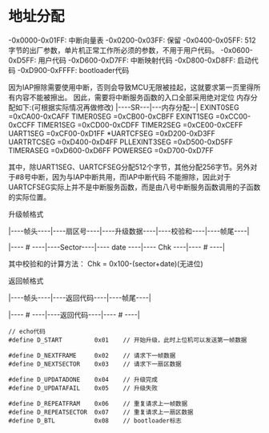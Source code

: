 # 地址分配
-0x0000-0x01FF: 中断向量表
-0x0200-0x03FF: 保留
-0x0400-0x05FF: 512字节的出厂参数，单片机正常工作所必须的参数，不用于用户代码。
-0x0600-0xD5FF: 用户代码
-0xD600-0xD7FF: 中断映射代码
-0xD800-0xD8FF: 启动代码
-0xD900-0xFFFF: bootloader代码

因为IAP擦除需要使用中断，否则会导致MCU无限被挂起，这就要求第一页里得所有内容不能被擦出。
因此，需要将中断服务函数的入口全部采用绝对定位
内存分配如下:(可根据实际情况再做修改)
     |----SR---|---内存分配--|
     EXINT0SEG    =0xCA00-0xCAFF
     TIMER0SEG    =0xCB00-0xCBFF
     EXINT1SEG    =0xCC00-0xCCFF
     TIMER1SEG    =0xCD00-0xCDFF
     TIMER2SEG    =0xCE00-0xCEFF
     UART1SEG     =0xCF00-0xD1FF
    *UARTCFSEG    =0xD200-0xD3FF
     UARTRTCSEG   =0xD400-0xD4FF
     PLLEXINT3SEG =0xD500-0xD5FF
     TIMERASEG    =0xD600-0xD6FF
     POWERSEG     =0xD700-0xD7FF
	 
其中，除UART1SEG、UARTCFSEG分配512个字节，其他分配256字节。另外对于#8号中断，因为与IAP中断共用，而IAP中断代码
不能擦除，因此对于UARTCFSEG实际上并不是中断服务函数，而是由八号中断服务函数调用的子函数的实际位置。

升级帧格式

|----帧头----|----扇区号----|----升级数据----|----校验和----|----帧尾----|

|---- #  ----|----Sector----|---- date ----|----  Chk ----|---- # ----|

其中校验和的计算方法：
     Chk = 0x100-(sector+date)(无进位)

返回帧格式

|----帧头----|----返回代码----|----帧尾----|

|----  # ----|----返回代码----|---- # ----|

```
// echo代码
#define D_START         0x01    // 开始升级，此时上位机可以发送第一帧数据

#define D_NEXTFRAME     0x02    // 请求下一帧数据
#define D_NEXTSECTOR    0x03    // 请求下一扇区数据

#define D_UPDATADONE    0x04    // 升级完成
#define D_UPDATAFAIL    0x05    // 升级失败

#define D_REPEATFRAM    0x06    // 重复请求上一帧数据
#define D_REPEATSECTOR  0x07    // 重复请求上一扇区数据
#define D_BTL           0x08    // bootloader标志
```
